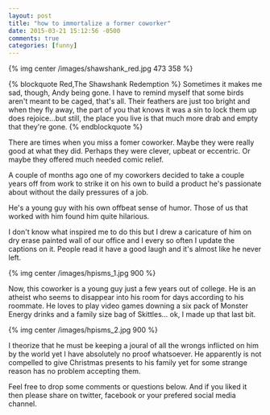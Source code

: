 ```yaml
---
layout: post
title: "how to immortalize a former coworker"
date: 2015-03-21 15:12:56 -0500
comments: true
categories: [funny]
---
```



{% img center /images/shawshank_red.jpg 473 358 %}  

{% blockquote Red,The Shawshank Redemption %}
Sometimes it makes me sad, though, Andy being gone. I have to remind 
myself that some birds aren't meant to be caged, that's all. Their 
feathers are just too bright and when they fly away, the part 
of you that knows it was a sin to lock them up does rejoice...but still, 
the place you live is that much more drab and empty that they're gone.
{% endblockquote %}

There are times when you miss a fomer coworker. Maybe they were really good at what
they did. Perhaps they were clever, upbeat or eccentric. Or maybe they offered much
needed comic relief. 

A couple of months ago one of my coworkers decided to take a couple years off from work to
strike it on his own to build a product he's passionate about without the
daily pressures of a job.

He's a young guy with his own offbeat sense of humor. Those of us that worked with him 
found him quite hilarious.

I don't know what inspired me to do this but I drew a caricature of him on dry erase 
painted wall of our office and I every so often I update the captions on it. People read
it have a good laugh and it's almost like he never left.

{% img center /images/hpisms_1.jpg 900 %} 

Now, this coworker is a young guy just a few years out of college. He is an atheist who
seems to disappear into his room for days according to his roommate. He loves to play 
video games downing a six pack of Monster Energy drinks and a family size bag of Skittles...
ok, I made up that last bit.

{% img center /images/hpisms_2.jpg 900 %} 

I theorize that he must be keeping a joural of all the wrongs inflicted on him by the
world yet I have absolutely no proof whatsoever. He apparently is not compelled to give
Christmas presents to his family yet for some strange reason has no problem accepting
them.

Feel free to drop some comments or questions below. And if you liked it then
please share on twitter, facebook or your prefered social media channel.



